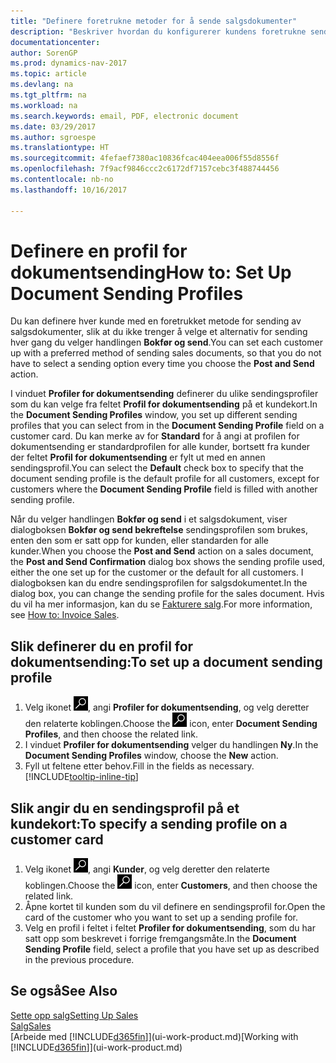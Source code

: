```yaml
---
title: "Definere foretrukne metoder for å sende salgsdokumenter"
description: "Beskriver hvordan du konfigurerer kundens foretrukne sendemetode for salgsdokumenter, for eksempel e-post, PDF-fil, elektronisk dokument og så videre."
documentationcenter: 
author: SorenGP
ms.prod: dynamics-nav-2017
ms.topic: article
ms.devlang: na
ms.tgt_pltfrm: na
ms.workload: na
ms.search.keywords: email, PDF, electronic document
ms.date: 03/29/2017
ms.author: sgroespe
ms.translationtype: HT
ms.sourcegitcommit: 4fefaef7380ac10836fcac404eea006f55d8556f
ms.openlocfilehash: 7f9acf9846ccc2c6172df7157cebc3f488744456
ms.contentlocale: nb-no
ms.lasthandoff: 10/16/2017

---
```

# <a name="how-to-set-up-document-sending-profiles"></a><span data-ttu-id="96f94-103">Definere en profil for dokumentsending</span><span class="sxs-lookup"><span data-stu-id="96f94-103">How to: Set Up Document Sending Profiles</span></span>
<span data-ttu-id="96f94-104">Du kan definere hver kunde med en foretrukket metode for sending av salgsdokumenter, slik at du ikke trenger å velge et alternativ for sending hver gang du velger handlingen **Bokfør og send**.</span><span class="sxs-lookup"><span data-stu-id="96f94-104">You can set each customer up with a preferred method of sending sales documents, so that you do not have to select a sending option every time you choose the **Post and Send** action.</span></span>

<span data-ttu-id="96f94-105">I vinduet **Profiler for dokumentsending** definerer du ulike sendingsprofiler som du kan velge fra feltet **Profil for dokumentsending** på et kundekort.</span><span class="sxs-lookup"><span data-stu-id="96f94-105">In the **Document Sending Profiles** window, you set up different sending profiles that you can select from in the **Document Sending Profile** field on a customer card.</span></span> <span data-ttu-id="96f94-106">Du kan merke av for **Standard** for å angi at profilen for dokumentsending er standardprofilen for alle kunder, bortsett fra kunder der feltet **Profil for dokumentsending** er fylt ut med en annen sendingsprofil.</span><span class="sxs-lookup"><span data-stu-id="96f94-106">You can select the **Default** check box to specify that the document sending profile is the default profile for all customers, except for customers where the **Document Sending Profile** field is filled with another sending profile.</span></span>

<span data-ttu-id="96f94-107">Når du velger handlingen **Bokfør og send** i et salgsdokument, viser dialogboksen **Bokfør og send bekreftelse** sendingsprofilen som brukes, enten den som er satt opp for kunden, eller standarden for alle kunder.</span><span class="sxs-lookup"><span data-stu-id="96f94-107">When you choose the **Post and Send** action on a sales document, the **Post and Send Confirmation** dialog box shows the sending profile used, either the one set up for the customer or the default for all customers.</span></span> <span data-ttu-id="96f94-108">I dialogboksen kan du endre sendingsprofilen for salgsdokumentet.</span><span class="sxs-lookup"><span data-stu-id="96f94-108">In the dialog box, you can change the sending profile for the sales document.</span></span> <span data-ttu-id="96f94-109">Hvis du vil ha mer informasjon, kan du se [Fakturere salg](sales-how-invoice-sales.md).</span><span class="sxs-lookup"><span data-stu-id="96f94-109">For more information, see [How to: Invoice Sales](sales-how-invoice-sales.md).</span></span>

## <a name="to-set-up-a-document-sending-profile"></a><span data-ttu-id="96f94-110">Slik definerer du en profil for dokumentsending:</span><span class="sxs-lookup"><span data-stu-id="96f94-110">To set up a document sending profile</span></span>
1. <span data-ttu-id="96f94-111">Velg ikonet ![Søk etter side eller rapport](media/ui-search/search_small.png "Søk etter side eller rapport"), angi **Profiler for dokumentsending**, og velg deretter den relaterte koblingen.</span><span class="sxs-lookup"><span data-stu-id="96f94-111">Choose the ![Search for Page or Report](media/ui-search/search_small.png "Search for Page or Report icon") icon, enter **Document Sending Profiles**, and then choose the related link.</span></span>
2. <span data-ttu-id="96f94-112">I vinduet **Profiler for dokumentsending** velger du handlingen **Ny**.</span><span class="sxs-lookup"><span data-stu-id="96f94-112">In the **Document Sending Profiles** window, choose the **New** action.</span></span>
3. <span data-ttu-id="96f94-113">Fyll ut feltene etter behov.</span><span class="sxs-lookup"><span data-stu-id="96f94-113">Fill in the fields as necessary.</span></span> [!INCLUDE[tooltip-inline-tip](includes/tooltip-inline-tip_md.md)]

## <a name="to-specify-a-sending-profile-on-a-customer-card"></a><span data-ttu-id="96f94-114">Slik angir du en sendingsprofil på et kundekort:</span><span class="sxs-lookup"><span data-stu-id="96f94-114">To specify a sending profile on a customer card</span></span>
1. <span data-ttu-id="96f94-115">Velg ikonet ![Søk etter side eller rapport](media/ui-search/search_small.png "Søk etter side eller rapport"), angi **Kunder**, og velg deretter den relaterte koblingen.</span><span class="sxs-lookup"><span data-stu-id="96f94-115">Choose the ![Search for Page or Report](media/ui-search/search_small.png "Search for Page or Report icon") icon, enter **Customers**, and then choose the related link.</span></span>
2. <span data-ttu-id="96f94-116">Åpne kortet til kunden som du vil definere en sendingsprofil for.</span><span class="sxs-lookup"><span data-stu-id="96f94-116">Open the card of the customer who you want to set up a sending profile for.</span></span>
3. <span data-ttu-id="96f94-117">Velg en profil i feltet i feltet **Profiler for dokumentsending**, som du har satt opp som beskrevet i forrige fremgangsmåte.</span><span class="sxs-lookup"><span data-stu-id="96f94-117">In the **Document Sending Profile** field, select a profile that you have set up as described in the previous procedure.</span></span>

## <a name="see-also"></a><span data-ttu-id="96f94-118">Se også</span><span class="sxs-lookup"><span data-stu-id="96f94-118">See Also</span></span>
[<span data-ttu-id="96f94-119">Sette opp salg</span><span class="sxs-lookup"><span data-stu-id="96f94-119">Setting Up Sales</span></span>](sales-setup-sales.md)  
[<span data-ttu-id="96f94-120">Salg</span><span class="sxs-lookup"><span data-stu-id="96f94-120">Sales</span></span>](sales-manage-sales.md)  
<span data-ttu-id="96f94-121">[Arbeide med [!INCLUDE[d365fin](includes/d365fin_md.md)]](ui-work-product.md)</span><span class="sxs-lookup"><span data-stu-id="96f94-121">[Working with [!INCLUDE[d365fin](includes/d365fin_md.md)]](ui-work-product.md)</span></span>

